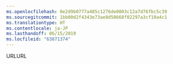 ```yaml
---
ms.openlocfilehash: 0e2d9b0777a485c1276de0803c12a7d76fbc5c39
ms.sourcegitcommit: 1bb00d2f4343e73ae8d58668f02297a3cf10a4c1
ms.translationtype: HT
ms.contentlocale: ja-JP
ms.lasthandoff: 06/15/2019
ms.locfileid: "63871374"
---
```

<span data-ttu-id="f30da-101">URL</span><span class="sxs-lookup"><span data-stu-id="f30da-101">URL</span></span>